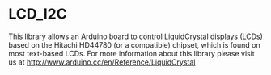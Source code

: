 # LCD_I2C
This library allows an Arduino board to control LiquidCrystal displays (LCDs) based on the Hitachi HD44780 (or a compatible) chipset, which is found on most text-based LCDs.
For more information about this library please visit us at http://www.arduino.cc/en/Reference/LiquidCrystal
